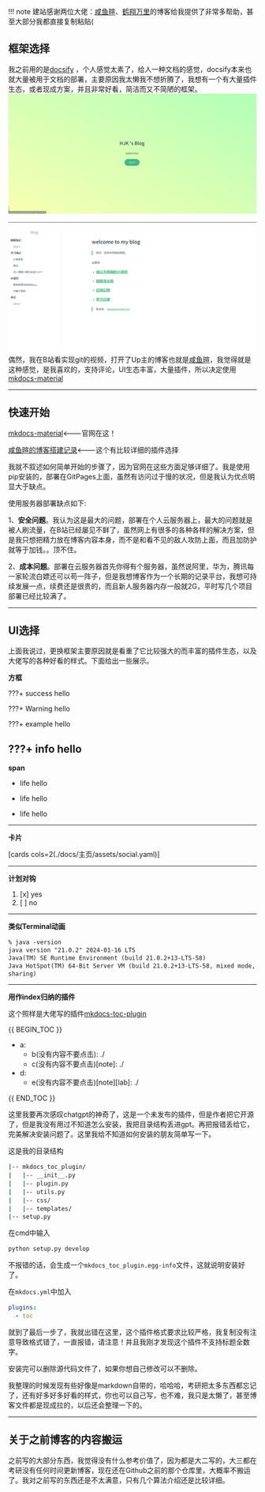 !!! note
    建站感谢两位大佬：[咸鱼暄](https://xuan-insr.github.io/)、[鹤翔万里](https://note.tonycrane.cc/#oo-hi)的博客给我提供了非常多帮助，甚至大部分我都直接复制粘贴( 

## 框架选择

我之前用的是[docsify](https://docsify.js.org/#/) ，个人感觉太素了，给人一种文档的感觉，docsify本来也就大量被用于文档的部署，主要原因我太懒我不想折腾了，我想有一个有大量插件生态，或者现成方案，并且非常好看，简洁而又不简陋的框架。
![image-20240204180536538](博客建站记录.assets/image-20240204180536538.png)

![image-20240204180604196](博客建站记录.assets/image-20240204180604196.png)
偶然，我在B站看实现git的视频，打开了Up主的博客也就是[咸鱼暄](https://xuan-insr.github.io/)，我觉得就是这种感觉，是我喜欢的，支持评论，UI生态丰富，大量插件，所以决定使用[mkdocs-material](https://squidfunk.github.io/mkdocs-material/)

---

## 快速开始

[mkdocs-material](https://squidfunk.github.io/mkdocs-material/)<---官网在这！

[咸鱼暄的博客搭建记录](https://xuan-insr.github.io/%E6%9D%82%E9%A1%B9/%E5%8D%9A%E5%AE%A2%E6%90%AD%E5%BB%BA%E8%AE%B0%E5%BD%95/#%E8%AF%84%E8%AE%BA%E7%B3%BB%E7%BB%9F)<---这个有比较详细的插件选择

我就不叙述如何简单开始的步骤了，因为官网在这些方面足够详细了。我是使用pip安装的，部署在GitPages上面，虽然有访问过于慢的状况，但是我认为优点明显大于缺点。

使用服务器部署缺点如下:

1、**安全问题**。我认为这是最大的问题，部署在个人云服务器上，最大的问题就是被人刷流量，在B站已经屡见不鲜了，虽然网上有很多的各种各样的解决方案，但是我只想把精力放在博客内容本身，而不是和看不见的敌人攻防上面，而且加防护就等于加钱。。顶不住。

2、**成本问题**。部署在云服务器首先你得有个服务器，虽然说阿里，华为，腾讯每一家轮流白嫖还可以苟一阵子，但是我想博客作为一个长期的记录平台，我想可持续发展一点，续费还是很贵的，而且新人服务器内存一般就2G，平时写几个项目部署已经比较满了。

---
## UI选择

上面我说过，更换框架主要原因就是看重了它比较强大的而丰富的插件生态，以及大佬写的各种好看的样式。下面给出一些展示。

**方框**

???+ success 
    hello


???+ Warning
    hello

???+ example
    hello

???+ info
    hello
---
**span**

- <span class="box box-green">life</span> hello

- <span class="box box-red">life</span> hello

- <span class="box box-blue">life</span> hello


---
**卡片**

[cards cols=2(./docs/主页/assets/social.yaml)]

---
**计划对钩**

1. [x] yes
2. [ ] no 

---
**类似Terminal动画**

<!-- termynal: {"prompt_literal_start": ["%"], title: "", buttons: macos} -->
```
% java -version
java version "21.0.2" 2024-01-16 LTS
Java(TM) SE Runtime Environment (build 21.0.2+13-LTS-58)
Java HotSpot(TM) 64-Bit Server VM (build 21.0.2+13-LTS-58, mixed mode, sharing)
```

---
**用作index归纳的插件**

这个照样是大佬写的插件[mkdocs-toc-plugin](https://github.com/TonyCrane/mkdocs-toolchain/tree/master)

{{ BEGIN_TOC }}
- a:
    - b(没有内容不要点击): ./
    - c(没有内容不要点击)[note]: ./
- d:
    - e(没有内容不要点击)[note][lab]: ./
    
{{ END_TOC }}



这里我要再次感叹chatgpt的神奇了，这是一个未发布的插件，但是作者把它开源了，但是我没有用过不知道怎么安装，我把目录结构丢进gpt。再把报错丢给它，完美解决安装问题了。这里我给不知道如何安装的朋友简单写一下。

这是我的目录结构
```bash
|-- mkdocs_toc_plugin/
|   |-- __init__.py
|   |-- plugin.py
|   |-- utils.py
|   |-- css/
|   |-- templates/
|-- setup.py
```
在cmd中输入
```bash
python setup.py develop
```
不报错的话，会生成一个`mkdocs_toc_plugin.egg-info`文件，这就说明安装好了。

在`mkdocs.yml`中加入
```yml
plugins:
  - toc
```
就到了最后一步了，我就出错在这里，这个插件格式要求比较严格，我复制没有注意导致格式错了，一直报错，请注意！并且我刚才发现这个插件不支持标题全数字。

安装完可以删除源代码文件了，如果你想自己修改可以不删除。


我整理的时候发现有些好像是markdown自带的，哈哈哈，考研把太多东西都忘记了，还有好多好多好看的样式，你也可以自己写，也不难，我只是太懒了，甚至博客文件都是现成拉的，以后还会整理一下的。

---
## 关于之前博客的内容搬运

之前写的大部分东西，我觉得没有什么参考价值了，因为都是大二写的，大三都在考研没有任何时间更新博客，现在还在Github之前的那个仓库里，大概率不搬运了。我对之前写的东西还是不太满意，只有几个算法介绍还是比较详细。